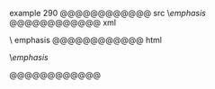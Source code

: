 example 290
@@@@@@@@@@@@ src
\\*emphasis*
@@@@@@@@@@@@ xml
<?xml version="1.0" encoding="UTF-8"?>
<!DOCTYPE document SYSTEM "CommonMark.dtd">
<document xmlns="http://commonmark.org/xml/1.0">
  <paragraph>
    <text>\</text>
    <emph>
      <text>emphasis</text>
    </emph>
  </paragraph>
</document>
@@@@@@@@@@@@ html
<p>\<em>emphasis</em></p>
@@@@@@@@@@@@
